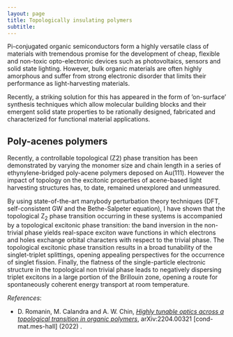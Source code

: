 ```yaml
---
layout: page
title: Topologically insulating polymers
subtitle: 
---
```


Pi-conjugated organic semiconductors form a highly versatile class of materials with tremendous promise for the development of cheap, flexible and non-toxic opto-electronic devices such as photovoltaics, sensors and solid state lighting. However, bulk organic materials are often highly amorphous and suffer from strong electronic disorder that limits their performance as light-harvesting materials.

Recently, a striking solution for this has appeared in the form of ’on-surface’ synthesis techniques which allow molecular building blocks and their emergent solid state properties to be rationally designed, fabricated and characterized for functional material applications.

## Poly-acenes polymers

Recently, a controllable topological (Z2) phase transition has been demonstrated by varying the monomer size and chain length in a series of ethynylene-bridged poly-acene polymers deposed on Au(111). However the impact of topology on the excitonic properties of acene-based light harvesting structures has,
to date, remained unexplored and unmeasured.

By using state-of-the-art manybody perturbation theory techniques (DFT, self-consistent GW and the Bethe-Salpeter equation), I have shown that the topological Z<sub>2</sub> phase transition occurring in these systems is accompanied by a topological excitonic phase transition: the band inversion in the non-trivial phase yields real-space exciton wave functions in which electrons and holes exchange orbital characters with respect to the trivial phase. The
topological excitonic phase transition results in a broad tunability of the singlet-triplet splittings, opening appealing perspectives for the occurrence of singlet fission. Finally, the flatness of the single-particle electronic structure in the topological non trivial phase leads to negatively dispersing
triplet excitons in a large portion of the Brillouin zone, opening a route for spontaneously coherent energy transport at room temperature.

_References_:
* D. Romanin, M. Calandra and A. W. Chin, [_Highly tunable optics across a topological transition in organic polymers_](https://arxiv.org/abs/2204.00321), arXiv:2204.00321 [cond-mat.mes-hall] (2022) .
